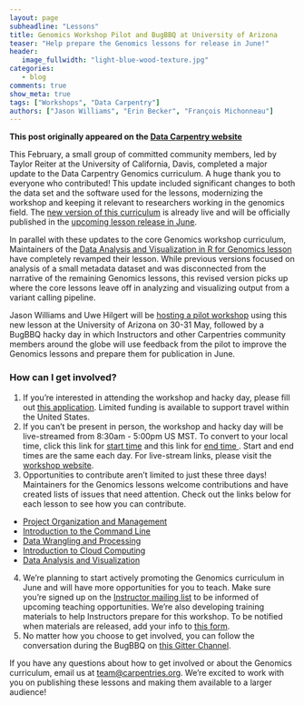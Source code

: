 ```yaml
---
layout: page
subheadline: "Lessons"
title: Genomics Workshop Pilot and BugBBQ at University of Arizona
teaser: "Help prepare the Genomics lessons for release in June!"
header:
   image_fullwidth: "light-blue-wood-texture.jpg"
categories:
   - blog
comments: true
show_meta: true
tags: ["Workshops", "Data Carpentry"]
authors: ["Jason Williams", "Erin Becker", "François Michonneau"]
--- 
```


**This post originally appeared on the [Data Carpentry website](https://datacarpentry.org)**

This February, a small group of committed community members, led by Taylor Reiter at the University of California, Davis, 
completed a major update to the Data Carpentry Genomics curriculum. A huge thank you to everyone who contributed! This update 
included significant changes to both the data set and the software used for the lessons, modernizing the workshop and keeping it 
relevant to researchers working in the genomics field. The [new version of this curriculum](https://datacarpentry.org/genomics-workshop/) is already live and will be officially published in the [upcoming lesson release in June](https://carpentries.org/blog/2019/05/lesson-release/). 

In parallel with these updates to the core Genomics workshop curriculum, Maintainers of the [Data Analysis and Visualization in R for Genomics lesson](https://datacarpentry.org/genomics-r-intro/) have completely revamped their lesson. While previous versions focused on analysis of a small metadata dataset and was disconnected from the narrative of the remaining Genomics lessons, this revised version picks up where the core lessons leave off in analyzing and visualizing output from a variant calling pipeline. 

Jason Williams and Uwe Hilgert will be [hosting a pilot workshop](https://jasonjwilliamsny.github.io/2019-05-30-uofarizona/) using this new lesson at the University of Arizona on 30-31 May, followed by a BugBBQ hacky day in which Instructors and other Carpentries community members around the globe will use feedback from the pilot to improve the Genomics lessons and prepare them for publication in June. 

### How can I get involved?

1. If you’re interested in attending the workshop and hacky day, please fill out [this application](http://bit.ly/2PBceP7). 
Limited funding is available to support travel within the United States.  
1. If you can’t be present in person, the workshop and hacky day will be live-streamed from 8:30am - 5:00pm US MST. 
To convert to your local time, click this link for 
[start time](https://www.timeanddate.com/worldclock/fixedtime.html?msg=UA+Genomics+Pilot+and+Bug+BBQ&iso=20190530T0830&p1=197&ah=8&am=30)
and this link for [end time ](https://www.timeanddate.com/worldclock/fixedtime.html?iso=20190530T17&p1=197). 
Start and end times are the same each day. For live-stream links, please visit the 
[workshop website](https://jasonjwilliamsny.github.io/2019-05-30-uofarizona/).  
1. Opportunities to contribute aren’t limited to just these three days! Maintainers for the Genomics lessons welcome contributions 
and have created lists of issues that need attention. Check out the links below for each lesson to see how you can contribute.  
  - [Project Organization and Management](https://github.com/datacarpentry/organization-genomics/milestone/1)
  - [Introduction to the Command Line](https://github.com/datacarpentry/shell-genomics/milestone/1)
  - [Data Wrangling and Processing](https://github.com/datacarpentry/wrangling-genomics/milestone/1)
  - [Introduction to Cloud Computing](https://github.com/datacarpentry/cloud-genomics/milestones)
  - [Data Analysis and Visualization](https://github.com/datacarpentry/genomics-r-intro/milestone/1)  
4. We’re planning to start actively promoting the Genomics curriculum in June and will have more opportunities for you to teach. Make sure you’re signed up on the [Instructor mailing list](https://carpentries.topicbox.com/groups/instructors) to be informed of upcoming teaching opportunities. We’re also developing training materials to help Instructors prepare for this workshop. To be notified when materials are released, add your info to [this form](https://forms.gle/ubxK9bApRub62vUE8).  
5. No matter how you choose to get involved, you can follow the conversation during the BugBBQ on [this Gitter Channel](https://gitter.im/data-carpentry/Lobby).

If you have any questions about how to get involved or about the Genomics curriculum, email us at [team@carpentries.org](mailto:team@carpentries.org). We’re excited to work with you on publishing these lessons and making them available to a larger audience!






